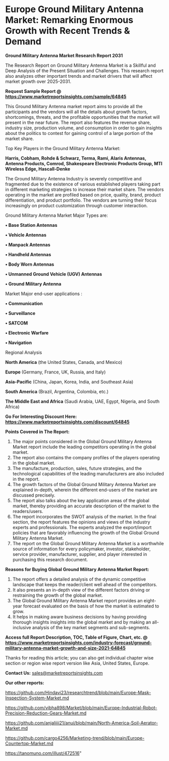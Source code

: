 # Europe Ground Military Antenna Market: Remarking Enormous Growth with Recent Trends & Demand

<strong>Ground Military Antenna Market Research Report 2031</strong>

The Research Report on Ground Military Antenna Market is a Skillful and Deep Analysis of the Present Situation and Challenges. This research report also analyzes other important trends and market drivers that will affect market growth over 2025-2031.

<strong>Request Sample Report @ <a href=https://www.marketreportsinsights.com/sample/64845>https://www.marketreportsinsights.com/sample/64845</a></strong>

This Ground Military Antenna market report aims to provide all the participants and the vendors will all the details about growth factors, shortcomings, threats, and the profitable opportunities that the market will present in the near future. The report also features the revenue share, industry size, production volume, and consumption in order to gain insights about the politics to contest for gaining control of a large portion of the market share.

Top Key Players in the Ground Military Antenna Market:

<strong>Harris, Cobham, Rohde & Schwarz, Terma, Rami, Alaris Antennas, Antenna Products, Comrod, Shakespeare Electronic Products Group, MTI Wireless Edge, Hascall-Denke</strong>

The Ground Military Antenna Industry is severely competitive and fragmented due to the existence of various established players taking part in different marketing strategies to increase their market share. The vendors operating in the market are profiled based on price, quality, brand, product differentiation, and product portfolio. The vendors are turning their focus increasingly on product customization through customer interaction.

Ground Military Antenna Market Major Types are:

<strong>• Base Station Antennas

• Vehicle Antennas

• Manpack Antennas

• Handheld Antennas

• Body Worn Antennas

• Unmanned Ground Vehicle (UGV) Antennas

• Ground Military Antenna</strong>

Market Major end-user applications :

<strong>• Communication

• Surveillance

• SATCOM

• Electronic Warfare

• Navigation</strong>

Regional Analysis

</u><strong><b>North America</b></strong> (the United States, Canada, and Mexico)

<strong><b>Europe </b></strong>(Germany, France, UK, Russia, and Italy)

<strong><b>Asia-Pacific</b></strong> (China, Japan, Korea, India, and Southeast Asia)

<strong><b>South America</b></strong> (Brazil, Argentina, Colombia, etc.)

<strong><b>The Middle East and Africa</b></strong> (Saudi Arabia, UAE, Egypt, Nigeria, and South Africa)

<strong>Go For Interesting Discount Here: <a href=https://www.marketreportsinsights.com/discount/64845>https://www.marketreportsinsights.com/discount/64845</a></strong>

<strong>Points Covered in The Report:</strong>
<ol>
  <li>The major points considered in the Global Ground Military Antenna Market report include the leading competitors operating in the global market.</li>
  <li>The report also contains the company profiles of the players operating in the global market.</li>
  <li>The manufacture, production, sales, future strategies, and the technological capabilities of the leading manufacturers are also included in the report.</li>
  <li>The growth factors of the Global Ground Military Antenna Market are explained in-depth, wherein the different end-users of the market are discussed precisely.</li>
  <li>The report also talks about the key application areas of the global market, thereby providing an accurate description of the market to the readers/users.</li>
  <li>The report incorporates the SWOT analysis of the market. In the final section, the report features the opinions and views of the industry experts and professionals. The experts analyzed the export/import policies that are favorably influencing the growth of the Global Ground Military Antenna Market.</li>
  <li>The report on the Global Ground Military Antenna Market is a worthwhile source of information for every policymaker, investor, stakeholder, service provider, manufacturer, supplier, and player interested in purchasing this research document.</li>
</ol>
<strong>Reasons for Buying Global Ground Military Antenna Market Report:</strong>

<ol>
  <li>The report offers a detailed analysis of the dynamic competitive landscape that keeps the reader/client well ahead of the competitors.</li>
  <li>It also presents an in-depth view of the different factors driving or restraining the growth of the global market.</li>
  <li>The Global Ground Military Antenna Market report provides an eight-year forecast evaluated on the basis of how the market is estimated to grow.</li>
  <li>It helps in making aware business decisions by having providing thorough insights insights into the global market and by making an all-inclusive analysis of the key market segments and sub-segments.</li>
</ol>
<strong>Access full Report Description, TOC, Table of Figure, Chart, etc. @ <a href=https://www.marketreportsinsights.com/industry-forecast/ground-military-antenna-market-growth-and-size-2021-64845>https://www.marketreportsinsights.com/industry-forecast/ground-military-antenna-market-growth-and-size-2021-64845</a></strong>


Thanks for reading this article; you can also get individual chapter wise section or region wise report version like Asia, United States, Europe.

<strong>Contact Us:</strong>
sales@marketreportsinsights.com

<strong>Our other reports:</strong>

<a href=https://github.com/Hindavi23/researchtrend/blob/main/Europe-Mask-Inspection-System-Market.md>https://github.com/Hindavi23/researchtrend/blob/main/Europe-Mask-Inspection-System-Market.md</a>

<a href=https://github.com/vibha898/Market/blob/main/Europe-Industrial-Robot-Precision-Reduction-Gears-Market.md>https://github.com/vibha898/Market/blob/main/Europe-Industrial-Robot-Precision-Reduction-Gears-Market.md</a>

<a href=https://github.com/anjaliiii21/anui/blob/main/North-America-Soil-Aerator-Market.md>https://github.com/anjaliiii21/anui/blob/main/North-America-Soil-Aerator-Market.md</a>

<a href=https://github.com/cargo4256/Marketing-trend/blob/main/Europe-Countertop-Market.md>https://github.com/cargo4256/Marketing-trend/blob/main/Europe-Countertop-Market.md</a>

<a href=https://tanomuno.com/illust/472516>https://tanomuno.com/illust/472516</a>"
